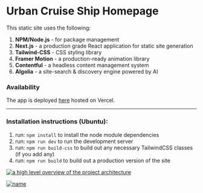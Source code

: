 # Urban Cruise Ship Homepage

This static site uses the following:

1. **NPM/Node.js** - for package management
2. **Next.js** - a production grade React application for static site generation
3. **Tailwind-CSS** - CSS styling library
4. **Framer Motion** - a production-ready animation library
5. **Contentful** - a headless content management system
6. **Algolia** - a site-search & discovery engine powered by AI

### Availability

The app is deployed [here](https://urban-cruise-ship.vercel.app/) hosted on Vercel.

---

### Installation instructions (Ubuntu):

1. run: `npm install` to install the node module dependencies
2. run: `npm run dev` to run the development server
3. run: `npm run build-css` to build out any necessary TailwindCSS classes (if you add any)
4. run: `npm run build` to build out a production version of the site

<a href="/https://drive.google.com/file/d/1buYF1jcbG2O6Q1f8SU8huDZSPb-u3QAg/view?usp=sharing" target="_blank">
  <img alt="a high level overview of the project architecture" src="https://imgur.com/XmKqMk7">
</a>

[![name](https://imgur.com/XmKqMk7)](https://drive.google.com/file/d/1buYF1jcbG2O6Q1f8SU8huDZSPb-u3QAg/view?usp=sharing)
